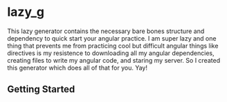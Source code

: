 # lazy_g

This lazy generator contains the necessary bare bones structure and dependency to quick start your angular practice.  I am super lazy and one thing that prevents me from practicing cool but difficult angular things like directives is my resistence to downloading all my angular dependencies, creating files to write my angular code, and staring my server.  So I created this generator which does all of that for you.  Yay!

## Getting Started
